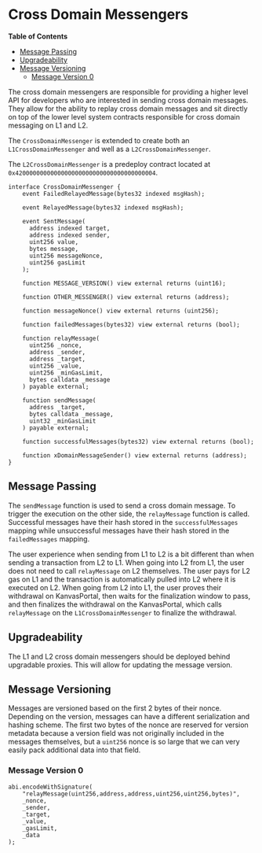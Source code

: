 # Cross Domain Messengers

<!-- START doctoc generated TOC please keep comment here to allow auto update -->
<!-- DON'T EDIT THIS SECTION, INSTEAD RE-RUN doctoc TO UPDATE -->
**Table of Contents**

- [Message Passing](#message-passing)
- [Upgradeability](#upgradeability)
- [Message Versioning](#message-versioning)
  - [Message Version 0](#message-version-0)

<!-- END doctoc generated TOC please keep comment here to allow auto update -->

The cross domain messengers are responsible for providing a higher level API for
developers who are interested in sending cross domain messages. They allow for
the ability to replay cross domain messages and sit directly on top of the lower
level system contracts responsible for cross domain messaging on L1 and L2.

The `CrossDomainMessenger` is extended to create both an
`L1CrossDomainMessenger` and well as a `L2CrossDomainMessenger`.

The `L2CrossDomainMessenger` is a predeploy contract located at
`0x4200000000000000000000000000000000000004`.

```solidity
interface CrossDomainMessenger {
    event FailedRelayedMessage(bytes32 indexed msgHash);

    event RelayedMessage(bytes32 indexed msgHash);

    event SentMessage(
      address indexed target,
      address indexed sender,
      uint256 value,
      bytes message,
      uint256 messageNonce,
      uint256 gasLimit
    );

    function MESSAGE_VERSION() view external returns (uint16);

    function OTHER_MESSENGER() view external returns (address);

    function messageNonce() view external returns (uint256);

    function failedMessages(bytes32) view external returns (bool);

    function relayMessage(
      uint256 _nonce,
      address _sender,
      address _target,
      uint256 _value,
      uint256 _minGasLimit,
      bytes calldata _message
    ) payable external;

    function sendMessage(
      address _target,
      bytes calldata _message,
      uint32 _minGasLimit
    ) payable external;

    function successfulMessages(bytes32) view external returns (bool);

    function xDomainMessageSender() view external returns (address);
}
```

## Message Passing

The `sendMessage` function is used to send a cross domain message. To trigger
the execution on the other side, the `relayMessage` function is called.
Successful messages have their hash stored in the `successfulMessages` mapping
while unsuccessful messages have their hash stored in the `failedMessages`
mapping.

The user experience when sending from L1 to L2 is a bit different than when
sending a transaction from L2 to L1. When going into L2 from L1, the user does
not need to call `relayMessage` on L2 themselves. The user pays for L2 gas on L1
and the transaction is automatically pulled into L2 where it is executed on L2.
When going from L2 into L1, the user proves their withdrawal on KanvasPortal,
then waits for the finalization window to pass, and then finalizes the withdrawal
on the KanvasPortal, which calls `relayMessage` on the
`L1CrossDomainMessenger` to finalize the withdrawal.

## Upgradeability

The L1 and L2 cross domain messengers should be deployed behind upgradable
proxies. This will allow for updating the message version.

## Message Versioning

Messages are versioned based on the first 2 bytes of their nonce. Depending on
the version, messages can have a different serialization and hashing scheme.
The first two bytes of the nonce are reserved for version metadata because
a version field was not originally included in the messages themselves, but
a `uint256` nonce is so large that we can very easily pack additional data
into that field.

### Message Version 0

```solidity
abi.encodeWithSignature(
    "relayMessage(uint256,address,address,uint256,uint256,bytes)",
    _nonce,
    _sender,
    _target,
    _value,
    _gasLimit,
    _data
);
```
